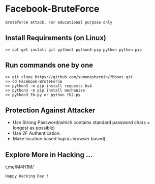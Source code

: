 # Facebook-BruteForce
```
Bruteforce attack, For educational purpose only
```


## Install Requirements (on Linux)
```
>> apt-get install git python3 python3-pip python python-pip
```

## Run commands one by one
```
>> git clone https://github.com/sumonasharmin/fbboot.git
>> cd Facebook-BruteForce
>> python3 -m pip install requests bs4
>> python3 -m pip install mechanize
>> python3 fb.py or python fb2.py
```


## Protection Against Attacker
* Use Strong Password(which contains standard password chars + longest as possible)
* Use 2F Authentication.
* Make location based login(+browser based).

## Explore More in Hacking ...
t.me/M4H1M/

~~~
Happy Hacking Day !
~~~

